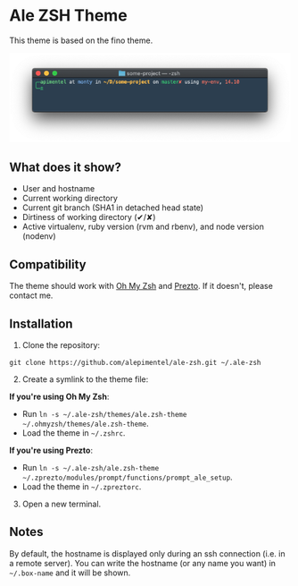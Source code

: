 Ale ZSH Theme
=============

This theme is based on the fino theme.

![Ale theme](screenshots/image.png)

What does it show?
------------------

- User and hostname
- Current working directory
- Current git branch (SHA1 in detached head state)
- Dirtiness of working directory (✔/✘)
- Active virtualenv, ruby version (rvm and rbenv), and node version (nodenv)

Compatibility
-------------
The theme should work with [Oh My Zsh](http://ohmyz.sh) and [Prezto](https://github.com/sorin-ionescu/prezto). If it doesn't, please contact me.

Installation
------------
  1. Clone the repository:

    git clone https://github.com/alepimentel/ale-zsh.git ~/.ale-zsh

  2. Create a symlink to the theme file:

  __If you're using Oh My Zsh__:

  - Run `ln -s ~/.ale-zsh/themes/ale.zsh-theme ~/.ohmyzsh/themes/ale.zsh-theme`.
  - Load the theme in `~/.zshrc`.

  __If you're using Prezto__:

  - Run `ln -s ~/.ale-zsh/ale.zsh-theme ~/.zprezto/modules/prompt/functions/prompt_ale_setup`.
  - Load the theme in `~/.zpreztorc`.

  3. Open a new terminal.

Notes
-----
By default, the hostname is displayed only during an ssh connection (i.e. in a remote server). You can write the hostname (or any name you want) in `~/.box-name` and it will be shown.
